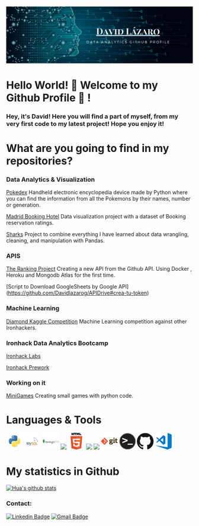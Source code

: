 
![](./images/head.png)

# Hello World! 👋  Welcome to my Github Profile 🔭 !

### Hey, it's David! Here you will find a part of myself, from my very first code to my latest project! Hope you enjoy it!

# What are you going to find in my repositories?

### Data Analytics & Visualization

[Pokedex](https://github.com/Davidlazarog/Pokedex-Project) Handheld electronic encyclopedia device made by Python where you can find the information from all the Pokemons by their names, number or generation.

[Madrid Booking Hotel]() Data visualization project with a dataset of Booking reservation ratings.

[Sharks](https://github.com/Davidlazarog/Shark-Project) Project to combine everything I have learned about data wrangling, cleaning, and manipulation with Pandas.

### APIS

[The Ranking Project](https://github.com/Davidlazarog/The-Ranking-Project) Creating a new API from the Github API. Using Docker , Heroku and Mongodb Atlas for the first time.

[Script to Download GoogleSheets by Google API] (https://github.com/Davidlazarog/APIDrive#crea-tu-token)

### Machine Learning

[Diamond Kaggle Competition]() Machine Learning competition against other Ironhackers. 

### Ironhack Data Analytics Bootcamp

[Ironhack Labs](https://github.com/Davidlazarog/datamad0820)

[Ironhack Prework](https://github.com/Davidlazarog/prework-datamad-no-solutions) 

### Working on it

[MiniGames](https://github.com/Davidlazarog/MiniGames) Creating small games with python code. 

# Languages & Tools

<code><img height="45" src="https://raw.githubusercontent.com/github/explore/80688e429a7d4ef2fca1e82350fe8e3517d3494d/topics/python/python.png"></code>
<code><img height="45" src="https://raw.githubusercontent.com/github/explore/80688e429a7d4ef2fca1e82350fe8e3517d3494d/topics/mysql/mysql.png"></code>
<code><img height="45" src="https://raw.githubusercontent.com/github/explore/80688e429a7d4ef2fca1e82350fe8e3517d3494d/topics/mongodb/mongodb.png"></code>
<code><img height="45" src="https://i.ibb.co/YP0k6QX/descarga-9.jpg"></code>
<code><img height="45" src="https://raw.githubusercontent.com/github/explore/80688e429a7d4ef2fca1e82350fe8e3517d3494d/topics/html/html.png"></code>
<code><img height="45" src="https://github.com/melanieshi0120/melanieshi0120/blob/master/images/tableau.jpg"></code>
<code><img height="45" src="https://i.ibb.co/FzwDkns/1200px-Power-bi-logo-black-svg.png"></code>
<code><img height="45" src="https://raw.githubusercontent.com/github/explore/80688e429a7d4ef2fca1e82350fe8e3517d3494d/topics/git/git.png"></code>
<code><img height="45" src="https://raw.githubusercontent.com/github/explore/80688e429a7d4ef2fca1e82350fe8e3517d3494d/topics/terminal/terminal.png"></code>
<code><img height="45" src="https://raw.githubusercontent.com/github/explore/78df643247d429f6cc873026c0622819ad797942/topics/github/github.png"></code>
<code><img height="45" src="https://raw.githubusercontent.com/github/explore/80688e429a7d4ef2fca1e82350fe8e3517d3494d/topics/visual-studio-code/visual-studio-code.png"></code>

# My statistics in Github
[![Hua's github stats](https://github-readme-stats.vercel.app/api?username=DavidLazarog&show_icons=true&theme=dark)](https://github.com/DavidLazarog/github-readme-stats)


### Contact: 
[![Linkedin Badge](https://img.shields.io/badge/-Davit_Lázaro-blue?style=flat-square&logo=Linkedin&logoColor=white&link=https://https://www.linkedin.com/in/davitlazarogomez/)](https://www.linkedin.com/in/davitlazarogomez/)
[![Gmail Badge](https://img.shields.io/badge/-davidlago_55@hotmail.com-c14438?style=flat-square&logo=Gmail&logoColor=white&link=mailto:davidlago_55@hotmail.com)](mailto:davidlago_55@hotmail.com)

<!--
**Davidlazarog/Davidlazarog** is a ✨ _special_ ✨ repository because its `README.md` (this file) appears on your GitHub profile.

